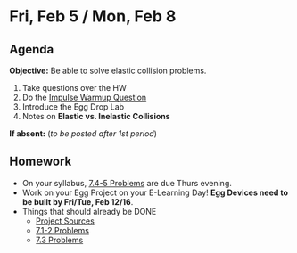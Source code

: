 Fri, Feb 5 / Mon, Feb 8
==================  
  
Agenda  
---------  
**Objective:** Be able to solve elastic collision problems.
  
1. Take questions over the HW
2. Do the [Impulse Warmup Question][WU]
3. Introduce the Egg Drop Lab
4. Notes on **Elastic vs. Inelastic Collisions**

**If absent:** (*to be posted after 1st period*)
  
Homework   
-------------  
- On your syllabus, [7.4-5 Problems][7.4-5] are due Thurs evening.
- Work on your Egg Project on your E-Learning Day!  **Egg Devices need to be built by Fri/Tue, Feb 12/16**.
- Things that should already be DONE
	- [Project Sources][research]
	- [7.1-2 Problems][7.1-2] 
	- [7.3 Problems][7.3] 

[research]: https://avon.schoology.com/assignment/4621629308/
[syllabus]: https://avon.schoology.com/course/2624603229/materials?f=369842845
[7.1-2]: https://avon.schoology.com/assignment/4622403532/
[7.3]: https://avon.schoology.com/assignment/4622408506/
[7.4-5]: https://avon.schoology.com/assignment/4622420473/
[WU]: https://avon.schoology.com/page/4650525656

<!--stackedit_data:
eyJoaXN0b3J5IjpbMTA2MjA2NDIwNywxMjY0NzM3ODM3LC0xNT
AzNTAzNTk1LDIwMzQzMzk3MzMsLTY4NzI1NjAxNiw1MTEyMzg0
MjEsLTE1MzA0NzgwMjEsMTgxNzg0NDAxNywtMTM1NzgwMzgxMi
wxODQ3NDA0MzM3LDM4MTIzODU0NCwtMTg1OTcyNjA3Nyw3MTU1
NjYwODEsMjEzODAxMjUxOCwtMjE0NjM3MDgxMF19
-->